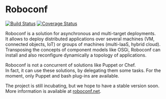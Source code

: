 # Roboconf 
[![Build Status](http://travis-ci.org/roboconf/roboconf.png?branch=master)](http://travis-ci.org/roboconf/roboconf)
[![Coverage Status](http://coveralls.io/repos/roboconf/roboconf/badge.png)](http://coveralls.io/r/roboconf/roboconf)


Roboconf is a solution for asynchronous and multi-target deployments.  
It allows to deploy distributed applications over several machines (VM, connected objects, IoT) or
groups of machines (multi-IaaS, hybrid cloud). Transposing the concepts of component models like OSGi,
Roboconf can install and also reconfigure dynamically a topology of applications.

Roboconf is not a concurrent of solutions like Puppet or Chef.  
In fact, it can use these solutions, by delegating them some tasks. For the moment,
only Puppet and bash plug-ins are available.

The project is still incubating, but we hope to have a stable version soon.  
More information is available at [roboconf.net](http://roboconf.github.io/en/index.html).
